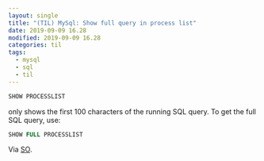 ```yaml
---
layout: single
title: "(TIL) MySql: Show full query in process list"
date: 2019-09-09 16.28
modified: 2019-09-09 16.28
categories: til
tags:
  - mysql
  - sql
  - til
---
```


```sql
SHOW PROCESSLIST
```

only shows the first 100 characters of the running SQL query. To get the full SQL query, use:

```sql
SHOW FULL PROCESSLIST
```

Via [SO](https://stackoverflow.com/a/3638697/1257318).
